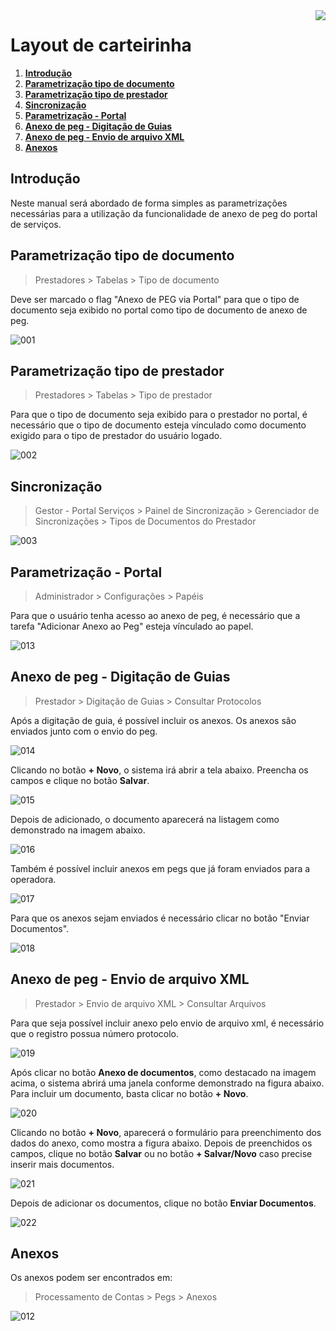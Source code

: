 <img src="../../src/images/benner_rgb.png" align="right"/>

# Layout de carteirinha

1. **[Introdução](#introdução)**
2. **[Parametrização tipo de documento](#parametrização-tipo-de-documento)**
3. **[Parametrização tipo de prestador](#parametrização-tipo-de-prestador)**
4. **[Sincronização](#sincronização)**
5. **[Parametrização - Portal](#Parametrização---Portal)**
6. **[Anexo de peg - Digitação de Guias](#Anexo-de-peg---Digitação-de-Guias)**
7. **[Anexo de peg - Envio de arquivo XML](#Anexo-de-peg---Envio-de-arquivo-XML)**
8. **[Anexos](#Anexos)**

## Introdução

Neste manual será abordado de forma simples as parametrizações necessárias para a utilização da funcionalidade de anexo de peg do portal de serviços.

## Parametrização tipo de documento

> Prestadores > Tabelas > Tipo de documento

Deve ser marcado o flag "Anexo de PEG via Portal" para que o tipo de documento seja exibido no portal como tipo de documento de anexo de peg.

![001](src/images/001.png)

## Parametrização tipo de prestador

> Prestadores > Tabelas > Tipo de prestador

Para que o tipo de documento seja exibido para o prestador no portal, é necessário que o tipo de documento esteja vínculado como documento exigido para o tipo de prestador do usuário logado.

![002](src/images/002.png)

## Sincronização

> Gestor - Portal Serviços > Painel de Sincronização > Gerenciador de Sincronizações > Tipos de Documentos do Prestador

![003](src/images/003.png)

## Parametrização - Portal

> Administrador > Configurações > Papéis

Para que o usuário tenha acesso ao anexo de peg, é necessário que a tarefa "Adicionar Anexo ao Peg" esteja vínculado ao papel.

![013](src/images/013.png)

## Anexo de peg - Digitação de Guias

> Prestador > Digitação de Guias > Consultar Protocolos

Após a digitação de guia, é possível incluir os anexos. Os anexos são enviados junto com o envio do peg.

![014](src/images/014.png)

Clicando no botão **+ Novo**, o sistema irá abrir a tela abaixo. Preencha os campos e clique no botão **Salvar**.

![015](src/images/015.png)

Depois de adicionado, o documento aparecerá na listagem como demonstrado na imagem abaixo.

![016](src/images/016.png)

Também é possível incluir anexos em pegs que já foram enviados para a operadora.

![017](src/images/017.png)

Para que os anexos sejam enviados é necessário clicar no botão "Enviar Documentos".

![018](src/images/018.png)

## Anexo de peg - Envio de arquivo XML

> Prestador > Envio de arquivo XML > Consultar Arquivos

Para que seja possível incluir anexo pelo envio de arquivo xml, é necessário que o registro possua número protocolo.

![019](src/images/019.png)

Após clicar no botão **Anexo de documentos**, como destacado na imagem acima, o sistema abrirá uma janela conforme demonstrado na figura abaixo. Para incluir um documento, basta clicar no botão **+ Novo**.

![020](src/images/020.png)

Clicando no botão **+ Novo**, aparecerá o formulário para preenchimento dos dados do anexo, como mostra a figura abaixo.
Depois de preenchidos os campos, clique no botão **Salvar** ou no botão **+ Salvar/Novo** caso precise inserir mais documentos.

![021](src/images/021.png)

Depois de adicionar os documentos, clique no botão **Enviar Documentos**.

![022](src/images/022.png)

## Anexos

Os anexos podem ser encontrados em:

> Processamento de Contas > Pegs > Anexos

![012](src/images/012.png)
